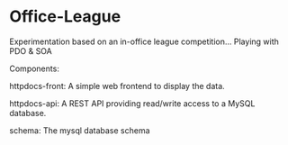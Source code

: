 Office-League
=============

Experimentation based on an in-office league competition... Playing with PDO & SOA

Components:

httpdocs-front: A simple web frontend to display the data.

httpdocs-api: A REST API providing read/write access to a MySQL database.

schema: The mysql database schema